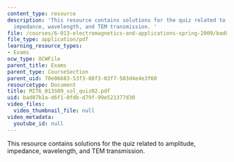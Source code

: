 ```yaml
---
content_type: resource
description: 'This resource contains solutions for the quiz related to amplitude,
  impedance, wavelength, and TEM transmission. '
file: /courses/6-013-electromagnetics-and-applications-spring-2009/bad07b1ad6f10fdbd79f99e521377d30_MIT6_013S09_sol_quiz02.pdf
file_type: application/pdf
learning_resource_types:
- Exams
ocw_type: OCWFile
parent_title: Exams
parent_type: CourseSection
parent_uid: 70e86683-53f3-08f3-03f7-503d4e4e3f60
resourcetype: Document
title: MIT6_013S09_sol_quiz02.pdf
uid: bad07b1a-d6f1-0fdb-d79f-99e521377d30
video_files:
  video_thumbnail_file: null
video_metadata:
  youtube_id: null
---
```

This resource contains solutions for the quiz related to amplitude, impedance, wavelength, and TEM transmission. 


